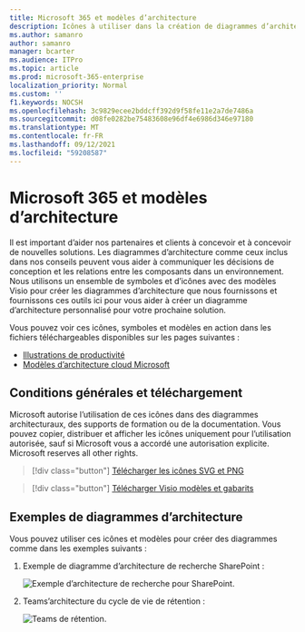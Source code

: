 ```yaml
---
title: Microsoft 365 et modèles d’architecture
description: Icônes à utiliser dans la création de diagrammes d’architecture pour Microsoft 365.
ms.author: samanro
author: samanro
manager: bcarter
ms.audience: ITPro
ms.topic: article
ms.prod: microsoft-365-enterprise
localization_priority: Normal
ms.custom: ''
f1.keywords: NOCSH
ms.openlocfilehash: 3c9829ecee2bddcff392d9f58fe11e2a7de7486a
ms.sourcegitcommit: d08fe0282be75483608e96df4e6986d346e97180
ms.translationtype: MT
ms.contentlocale: fr-FR
ms.lasthandoff: 09/12/2021
ms.locfileid: "59208587"
---
```

# <a name="microsoft-365-architecture-icons-and-templates"></a>Microsoft 365 et modèles d’architecture

Il est important d’aider nos partenaires et clients à concevoir et à concevoir de nouvelles solutions. Les diagrammes d’architecture comme ceux inclus dans nos conseils peuvent vous aider à communiquer les décisions de conception et les relations entre les composants dans un environnement. Nous utilisons un ensemble de symboles et d’icônes avec des modèles Visio pour créer les diagrammes d’architecture que nous fournissons et fournissons ces outils ici pour vous aider à créer un diagramme d’architecture personnalisé pour votre prochaine solution.

Vous pouvez voir ces icônes, symboles et modèles en action dans les fichiers téléchargeables disponibles sur les pages suivantes :

- [Illustrations de productivité](productivity-illustrations.md)
- [Modèles d’architecture cloud Microsoft](cloud-architecture-models.md)

## <a name="terms-and-download"></a>Conditions générales et téléchargement

Microsoft autorise l’utilisation de ces icônes dans des diagrammes architecturaux, des supports de formation ou de la documentation. Vous pouvez copier, distribuer et afficher les icônes uniquement pour l’utilisation autorisée, sauf si Microsoft vous a accordé une autorisation explicite. Microsoft reserves all other rights.


 > [!div class="button"]
 > [Télécharger les icônes SVG et PNG](https://go.microsoft.com/fwlink/?linkid=869455)

 > [!div class="button"]
 > [Télécharger Visio modèles et gabarits](https://go.microsoft.com/fwlink/?linkid=2056186)

## <a name="example-architecture-diagrams"></a>Exemples de diagrammes d’architecture

Vous pouvez utiliser ces icônes et modèles pour créer des diagrammes comme dans les exemples suivants :

1. Exemple de diagramme d’architecture de recherche SharePoint :

    ![Exemple d’architecture de recherche pour SharePoint.](../media/configure-search-for-multi-geo-image1-1.png)

2. Teams’architecture du cycle de vie de rétention :

    ![Teams de rétention.](../media/TeamsRetentionLifecycle.png)
